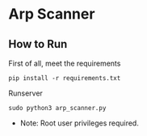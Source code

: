 # Arp Scanner

## How to Run
First of all, meet the requirements
```
pip install -r requirements.txt
```
Runserver
```
sudo python3 arp_scanner.py
```
- Note: Root user privileges required.